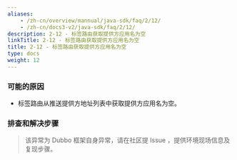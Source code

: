 ```yaml
---
aliases:
    - /zh-cn/overview/mannual/java-sdk/faq/2/12/
    - /zh-cn/docs3-v2/java-sdk/faq/2/12/
description: 2-12 - 标签路由获取提供方应用名为空
linkTitle: 2-12 - 标签路由获取提供方应用名为空
title: 2-12 - 标签路由获取提供方应用名为空
type: docs
weight: 12
---
```







### 可能的原因

* 标签路由从推送提供方地址列表中获取提供方应用名为空。

### 排查和解决步骤
> 该异常为 Dubbo 框架自身异常，请在社区提 Issue ，提供环境现场信息及复现步骤。